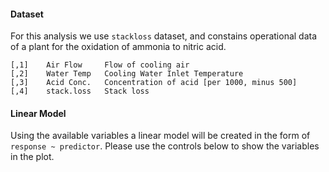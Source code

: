 #### Dataset

For this analysis we use `stackloss` dataset, and constains operational data of a plant for the oxidation of ammonia to nitric acid.

```
[,1]	Air Flow	 Flow of cooling air
[,2]	Water Temp	 Cooling Water Inlet Temperature
[,3]	Acid Conc.	 Concentration of acid [per 1000, minus 500]
[,4]	stack.loss	 Stack loss
```

#### Linear Model

Using the available variables a linear model will be created in the form of `response ~ predictor`.
Please use the controls below to show the variables in the plot.